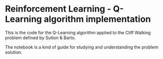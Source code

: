 # Reinforcement Learning - Q-Learning algorithm implementation

This is the code for the Q-Learning algorithm applied to the Cliff Walking problem defined by Sutton & Barto.

The notebook is a kind of guide for studying and understanding the problem solution.


